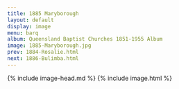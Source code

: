 ```yaml
---
title: 1885 Maryborough
layout: default
display: image
menu: barq
album: Queensland Baptist Churches 1851-1955 Album
image: 1885-Maryborough.jpg
prev: 1884-Rosalie.html
next: 1886-Bulimba.html
---
```

{% include image-head.md %}
{% include image.html %}